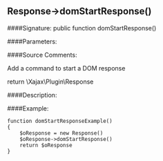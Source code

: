## Response->domStartResponse()

####Signature: public function domStartResponse()

####Parameters:


####Source Comments:

Add a command to start a DOM response



return \Xajax\Plugin\Response



####Description:


####Example:
```
function domStartResponseExample()
{
    $oResponse = new Response()
    $oResponse->domStartResponse()
    return $oResponse
}
```